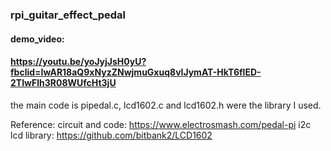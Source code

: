 ### rpi_guitar_effect_pedal
#### demo_video: 
#### https://youtu.be/yoJyjJsH0yU?fbclid=IwAR18aQ9xNyzZNwjmuGxuq8vIJymAT-HkT6flED-2TIwFlh3R08WUfcHt3jU

the main code is pipedal.c, lcd1602.c and lcd1602.h were the library I used.

Reference:
circuit and code:
https://www.electrosmash.com/pedal-pi
i2c lcd library:
https://github.com/bitbank2/LCD1602
